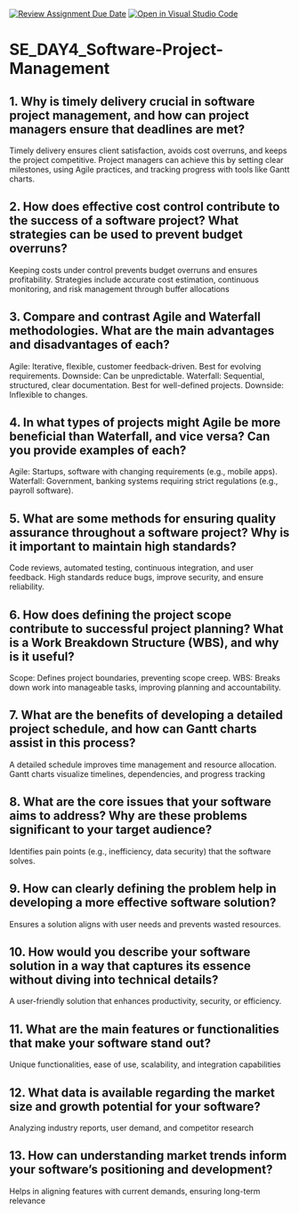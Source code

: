 [![Review Assignment Due Date](https://classroom.github.com/assets/deadline-readme-button-22041afd0340ce965d47ae6ef1cefeee28c7c493a6346c4f15d667ab976d596c.svg)](https://classroom.github.com/a/9pw6JKcu)
[![Open in Visual Studio Code](https://classroom.github.com/assets/open-in-vscode-2e0aaae1b6195c2367325f4f02e2d04e9abb55f0b24a779b69b11b9e10269abc.svg)](https://classroom.github.com/online_ide?assignment_repo_id=18887857&assignment_repo_type=AssignmentRepo)
# SE_DAY4_Software-Project-Management
## 1. Why is timely delivery crucial in software project management, and how can project managers ensure that deadlines are met?
Timely delivery ensures client satisfaction, avoids cost overruns, and keeps the project competitive. Project managers can achieve this by setting clear milestones, using Agile practices, and tracking progress with tools like Gantt charts.

## 2. How does effective cost control contribute to the success of a software project? What strategies can be used to prevent budget overruns?
Keeping costs under control prevents budget overruns and ensures profitability. Strategies include accurate cost estimation, continuous monitoring, and risk management through buffer allocations

## 3. Compare and contrast Agile and Waterfall methodologies. What are the main advantages and disadvantages of each?
Agile: Iterative, flexible, customer feedback-driven. Best for evolving requirements. Downside: Can be unpredictable.
Waterfall: Sequential, structured, clear documentation. Best for well-defined projects. Downside: Inflexible to changes.

## 4. In what types of projects might Agile be more beneficial than Waterfall, and vice versa? Can you provide examples of each?
Agile: Startups, software with changing requirements (e.g., mobile apps).
Waterfall: Government, banking systems requiring strict regulations (e.g., payroll software).

## 5. What are some methods for ensuring quality assurance throughout a software project? Why is it important to maintain high standards?
Code reviews, automated testing, continuous integration, and user feedback.
High standards reduce bugs, improve security, and ensure reliability.

## 6. How does defining the project scope contribute to successful project planning? What is a Work Breakdown Structure (WBS), and why is it useful?
Scope: Defines project boundaries, preventing scope creep.
WBS: Breaks down work into manageable tasks, improving planning and accountability.

## 7. What are the benefits of developing a detailed project schedule, and how can Gantt charts assist in this process?
A detailed schedule improves time management and resource allocation.
Gantt charts visualize timelines, dependencies, and progress tracking

## 8. What are the core issues that your software aims to address? Why are these problems significant to your target audience?
Identifies pain points (e.g., inefficiency, data security) that the software solves.

## 9. How can clearly defining the problem help in developing a more effective software solution?
Ensures a solution aligns with user needs and prevents wasted resources.

## 10. How would you describe your software solution in a way that captures its essence without diving into technical details?
A user-friendly solution that enhances productivity, security, or efficiency.

## 11. What are the main features or functionalities that make your software stand out?
Unique functionalities, ease of use, scalability, and integration capabilities

## 12. What data is available regarding the market size and growth potential for your software?
Analyzing industry reports, user demand, and competitor research

## 13. How can understanding market trends inform your software’s positioning and development?
Helps in aligning features with current demands, ensuring long-term relevance
